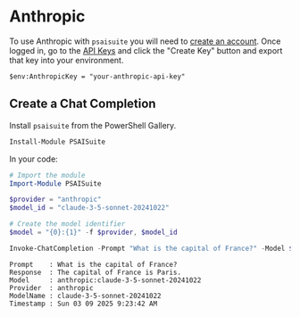 # Anthropic 

To use Anthropic with `psaisuite` you will need to [create an account](https://console.anthropic.com/login). Once logged in, go to the [API Keys](https://console.anthropic.com/settings/keys)
and click the "Create Key" button and export that key into your environment.

```shell
$env:AnthropicKey = "your-anthropic-api-key"
```

## Create a Chat Completion

Install `psaisuite` from the PowerShell Gallery.

```powershell
Install-Module PSAISuite
```

In your code:

```powershell
# Import the module
Import-Module PSAISuite

$provider = "anthropic"
$model_id = "claude-3-5-sonnet-20241022"

# Create the model identifier
$model = "{0}:{1}" -f $provider, $model_id

Invoke-ChatCompletion -Prompt "What is the capital of France?" -Model $model
```

```shell
Prompt    : What is the capital of France?
Response  : The capital of France is Paris.
Model     : anthropic:claude-3-5-sonnet-20241022
Provider  : anthropic
ModelName : claude-3-5-sonnet-20241022
Timestamp : Sun 03 09 2025 9:23:42 AM
```